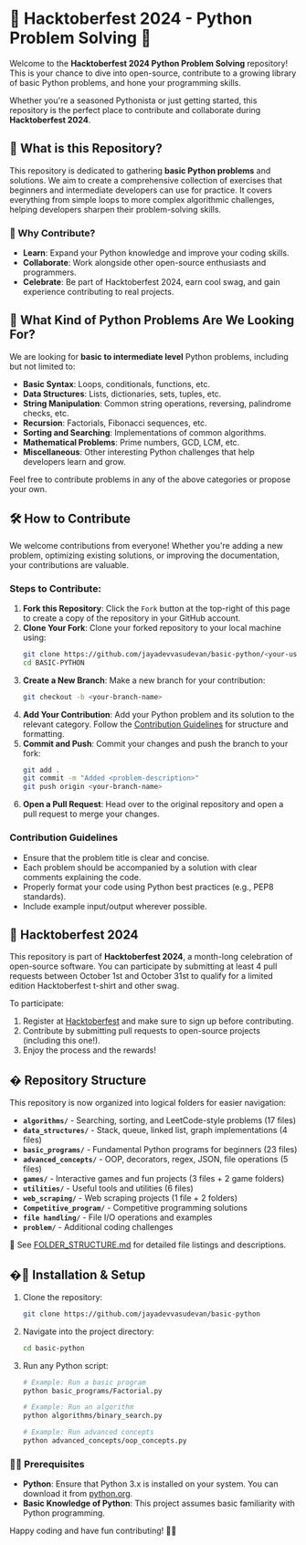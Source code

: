 # 🎃 Hacktoberfest 2024 - Python Problem Solving 🎃

Welcome to the **Hacktoberfest 2024 Python Problem Solving** repository! This is your chance to dive into open-source, contribute to a growing library of basic Python problems, and hone your programming skills. 

Whether you're a seasoned Pythonista or just getting started, this repository is the perfect place to contribute and collaborate during **Hacktoberfest 2024**.

## 🚀 What is this Repository?

This repository is dedicated to gathering **basic Python problems** and solutions. We aim to create a comprehensive collection of exercises that beginners and intermediate developers can use for practice. It covers everything from simple loops to more complex algorithmic challenges, helping developers sharpen their problem-solving skills.

### 🧠 Why Contribute?

- **Learn**: Expand your Python knowledge and improve your coding skills.
- **Collaborate**: Work alongside other open-source enthusiasts and programmers.
- **Celebrate**: Be part of Hacktoberfest 2024, earn cool swag, and gain experience contributing to real projects.

## 🌟 What Kind of Python Problems Are We Looking For?

We are looking for **basic to intermediate level** Python problems, including but not limited to:
- **Basic Syntax**: Loops, conditionals, functions, etc.
- **Data Structures**: Lists, dictionaries, sets, tuples, etc.
- **String Manipulation**: Common string operations, reversing, palindrome checks, etc.
- **Recursion**: Factorials, Fibonacci sequences, etc.
- **Sorting and Searching**: Implementations of common algorithms.
- **Mathematical Problems**: Prime numbers, GCD, LCM, etc.
- **Miscellaneous**: Other interesting Python challenges that help developers learn and grow.

Feel free to contribute problems in any of the above categories or propose your own.

## 🛠️ How to Contribute

We welcome contributions from everyone! Whether you're adding a new problem, optimizing existing solutions, or improving the documentation, your contributions are valuable.

### Steps to Contribute:

1. **Fork this Repository**: Click the `Fork` button at the top-right of this page to create a copy of the repository in your GitHub account.
2. **Clone Your Fork**: Clone your forked repository to your local machine using:
   ```bash
   git clone https://github.com/jayadevvasudevan/basic-python/<your-username>/
   cd BASIC-PYTHON
   ```
3. **Create a New Branch**: Make a new branch for your contribution:
   ```bash
   git checkout -b <your-branch-name>
   ```
4. **Add Your Contribution**: Add your Python problem and its solution to the relevant category. Follow the [Contribution Guidelines](CONTRIBUTING.md) for structure and formatting.
5. **Commit and Push**: Commit your changes and push the branch to your fork:
   ```bash
   git add .
   git commit -m "Added <problem-description>"
   git push origin <your-branch-name>
   ```
6. **Open a Pull Request**: Head over to the original repository and open a pull request to merge your changes.

### Contribution Guidelines

- Ensure that the problem title is clear and concise.
- Each problem should be accompanied by a solution with clear comments explaining the code.
- Properly format your code using Python best practices (e.g., PEP8 standards).
- Include example input/output wherever possible.

## 🎉 Hacktoberfest 2024

This repository is part of **Hacktoberfest 2024**, a month-long celebration of open-source software. You can participate by submitting at least 4 pull requests between October 1st and October 31st to qualify for a limited edition Hacktoberfest t-shirt and other swag.

To participate:
1. Register at [Hacktoberfest](https://hacktoberfest.com/) and make sure to sign up before contributing.
2. Contribute by submitting pull requests to open-source projects (including this one!).
3. Enjoy the process and the rewards!


## � Repository Structure

This repository is now organized into logical folders for easier navigation:

- **`algorithms/`** - Searching, sorting, and LeetCode-style problems (17 files)
- **`data_structures/`** - Stack, queue, linked list, graph implementations (4 files)
- **`basic_programs/`** - Fundamental Python programs for beginners (23 files)
- **`advanced_concepts/`** - OOP, decorators, regex, JSON, file operations (5 files)
- **`games/`** - Interactive games and fun projects (3 files + 2 game folders)
- **`utilities/`** - Useful tools and utilities (6 files)
- **`web_scraping/`** - Web scraping projects (1 file + 2 folders)
- **`Competitive_program/`** - Competitive programming solutions
- **`file handling/`** - File I/O operations and examples
- **`problem/`** - Additional coding challenges

📖 See [FOLDER_STRUCTURE.md](FOLDER_STRUCTURE.md) for detailed file listings and descriptions.

## �🔧 Installation & Setup

1. Clone the repository:
   ```bash
   git clone https://github.com/jayadevvasudevan/basic-python
   ```
2. Navigate into the project directory:
   ```bash
   cd basic-python
   ```
3. Run any Python script:
   ```bash
   # Example: Run a basic program
   python basic_programs/Factorial.py
   
   # Example: Run an algorithm
   python algorithms/binary_search.py
   
   # Example: Run advanced concepts
   python advanced_concepts/oop_concepts.py
   ```

### 🧑‍💻 Prerequisites

- **Python**: Ensure that Python 3.x is installed on your system. You can download it from [python.org](https://www.python.org/downloads/).
- **Basic Knowledge of Python**: This project assumes basic familiarity with Python programming.



Happy coding and have fun contributing! 🎉🐍

